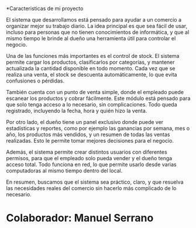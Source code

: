 *Caracteristicas de mi proyecto

El sistema que desarrollamos está pensado para ayudar a un comercio a organizar mejor su trabajo diario. La idea principal es que sea fácil de usar, incluso para personas que no tienen conocimientos de informática, y que al mismo tiempo le brinde al dueño una herramienta útil para controlar el negocio.

Una de las funciones más importantes es el control de stock. El sistema permite cargar los productos, clasificarlos por categorías, y mantener actualizada la cantidad disponible en todo momento. Cada vez que se realiza una venta, el stock se descuenta automáticamente, lo que evita confusiones o pérdidas.

También cuenta con un punto de venta simple, donde el empleado puede escanear los productos y cobrar fácilmente. Este módulo está pensado para que solo tenga acceso a lo necesario, sin complicaciones. Todo queda registrado, incluyendo la fecha, hora y quién hizo la venta.

Por otro lado, el dueño tiene un panel exclusivo donde puede ver estadísticas y reportes, como por ejemplo las ganancias por semana, mes o año, los productos más vendidos, y un resumen de todas las ventas realizadas. Esto le permite tomar mejores decisiones para el negocio.

Además, el sistema permite crear distintos usuarios con diferentes permisos, para que el empleado solo pueda vender y el dueño tenga acceso total. Todo funciona en red, lo que permite usarlo desde varias computadoras al mismo tiempo dentro del local.

En resumen, buscamos que el sistema sea práctico, claro, y que resuelva las necesidades reales del comercio sin hacerlo más complicado de lo necesario.

# Colaborador: Manuel Serrano
